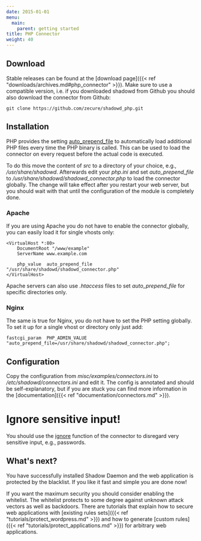 ```yaml
---
date: 2015-01-01
menu:
  main:
    parent: getting started
title: PHP Connector
weight: 40
---
```


## Download

Stable releases can be found at the [download page]({{< ref "downloads/archives.md#php_connector" >}}).
Make sure to use a compatible version, i.e. if you downloaded shadowd from Github you should also download the connector from Github:

    git clone https://github.com/zecure/shadowd_php.git

## Installation

PHP provides the setting [auto_prepend_file](http://php.net/manual/en/ini.core.php#ini.auto-prepend-file) to automatically load additional PHP files every time the PHP binary is called.
This can be used to load the connector on every request before the actual code is executed.

To do this move the content of *src* to a directory of your choice, e.g., */usr/share/shadowd*.
Afterwards edit your *php.ini* and set *auto_prepend_file* to */usr/share/shadowd/shadowd_connector.php* to load the connector globally.
The change will take effect after you restart your web server, but you should wait with that until the configuration of the module is completely done.

### Apache

If you are using Apache you do not have to enable the connector globally, you can easily load it for single vhosts only:

    <VirtualHost *:80>
        DocumentRoot "/www/example"
        ServerName www.example.com
      
        php_value  auto_prepend_file  "/usr/share/shadowd/shadowd_connector.php"
    </VirtualHost>

Apache servers can also use *.htaccess* files to set *auto_prepend_file* for specific directories only.

### Nginx

The same is true for Nginx, you do not have to set the PHP setting globally.
To set it up for a single vhost or directory only just add:

    fastcgi_param  PHP_ADMIN_VALUE  "auto_prepend_file=/usr/share/shadowd/shadowd_connector.php";

## Configuration

Copy the configuration from *misc/examples/connectors.ini* to */etc/shadowd/connectors.ini* and edit it.
The config is annotated and should be self-explanatory, but if you are stuck you can find more information in the [documentation]({{< ref "documentation/connectors.md" >}}).

<div class="note warning">
<h1>Ignore sensitive input!</h1>
<p>You should use the <a href="/documentation/connectors#ignore">ignore</a> function of the connector to disregard very sensitive input, e.g., passwords.</p>
</div>

## What's next?

You have successfully installed Shadow Daemon and the web application is protected by the blacklist.
If you like it fast and simple you are done now!

If you want the maximum security you should consider enabling the whitelist.
The whitelist protects to some degree against unknown attack vectors as well as backdoors.
There are tutorials that explain how to secure web applications with [existing rules sets]({{< ref "tutorials/protect_wordpress.md" >}}) and how to generate [custom rules]({{< ref "tutorials/protect_applications.md" >}}) for arbitrary web applications.
